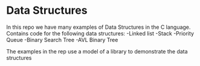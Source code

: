 # Data Structures
In this repo we have many examples of Data Structures in the C language. 
Contains code for the following data structures:
-Linked list
-Stack
-Priority Queue
-Binary Search Tree
-AVL Binary Tree

The examples in the rep use a model of a library to demonstrate the data structures
